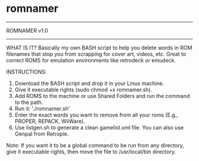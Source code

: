 # romnamer
******************
ROMNAMER  v1.0
******************

WHAT IS IT?
Basically my own BASH script to help you delete words in ROM filenames that stop you from scrapping for cover art, videos, etc. Great to correct ROMS for emulation environments like retrodeck or emudeck.

INSTRUCTIONS:
1. Download the BASH script and drop it in your Linux machine.
2. Give it executable rights (sudo chmod +x romnamer.sh).
3. Add ROMS to the machine or use Shared Folders and run the command to the path.
4. Run it: './romnamer.sh'
5. Enter the exact words you want to remove from all your roms (E.g., PROPER, REPACK, WiiWare).
6. Use listgen.sh to generate a clean gamelist.xml file. You can also use Genpal from Retropie.

Note: If you want it to be a global command to be run from any directory, give it executable rights, then move the file to /usr/local/bin directory.
